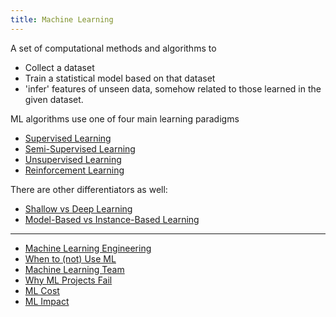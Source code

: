 ```yaml
---
title: Machine Learning
---
```


A set of computational methods and algorithms to
- Collect a dataset
- Train a statistical model based on that dataset
- 'infer' features of unseen data, somehow related to those learned in the given dataset.

ML algorithms use one of four main learning paradigms
- [Supervised Learning](/machine-learning-foundations/supervised-learning)
- [Semi-Supervised Learning](/machine-learning-foundations/semi-supervised-learning)
- [Unsupervised Learning](/machine-learning-foundations/unsupervised-learning)
- [Reinforcement Learning](/machine-learning-foundations/reinforcement-learning)

There are other differentiators as well:
- [Shallow vs Deep Learning](/machine-learning-foundations/shallow-vs-deep-learning)
- [Model-Based vs Instance-Based Learning](/machine-learning-foundations/model-based-vs-instance-based-learning)

---
- [Machine Learning Engineering](/machine-learning-foundations/machine-learning-engineering)
- [When to (not) Use ML](/machine-learning-foundations/when-to-not-use-ml)
- [Machine Learning Team](/machine-learning-foundations/machine-learning-team)
- [Why ML Projects Fail](/machine-learning-foundations/why-ml-projects-fail)
- [ML Cost](/machine-learning-foundations/ml-cost)
- [ML Impact](/machine-learning-foundations/ml-impact)
